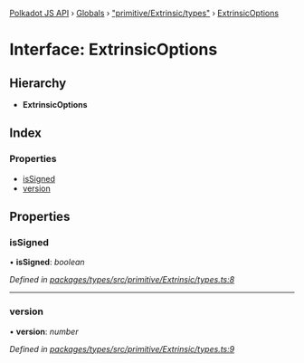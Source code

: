 [Polkadot JS API](../README.md) › [Globals](../globals.md) › ["primitive/Extrinsic/types"](../modules/_primitive_extrinsic_types_.md) › [ExtrinsicOptions](_primitive_extrinsic_types_.extrinsicoptions.md)

# Interface: ExtrinsicOptions

## Hierarchy

* **ExtrinsicOptions**

## Index

### Properties

* [isSigned](_primitive_extrinsic_types_.extrinsicoptions.md#issigned)
* [version](_primitive_extrinsic_types_.extrinsicoptions.md#version)

## Properties

###  isSigned

• **isSigned**: *boolean*

*Defined in [packages/types/src/primitive/Extrinsic/types.ts:8](https://github.com/polkadot-js/api/blob/d487490ca/packages/types/src/primitive/Extrinsic/types.ts#L8)*

___

###  version

• **version**: *number*

*Defined in [packages/types/src/primitive/Extrinsic/types.ts:9](https://github.com/polkadot-js/api/blob/d487490ca/packages/types/src/primitive/Extrinsic/types.ts#L9)*
